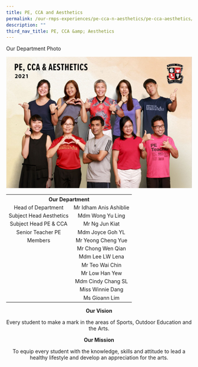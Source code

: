 ```yaml
---
title: PE, CCA and Aesthetics
permalink: /our-rmps-experiences/pe-cca-n-aesthetics/pe-cca-aesthetics/
description: ""
third_nav_title: PE, CCA &amp; Aesthetics
---
```

<p>Our Department Photo</p>
<img src="/images/pe.jpg">
<table>
<tbody>
<tr>
<th style="text-align: center;" colspan="2">Our&nbsp;Department</th>
</tr>
<tr>
<td style="text-align: center;">Head of Department</td>
<td style="text-align: center;">Mr Idham Anis Ashiblie</td>
</tr>
<tr>
<td style="text-align: center;">Subject Head Aesthetics</td>
<td style="text-align: center;">Mdm Wong Yu Ling</td>
</tr>
<tr>
<td style="text-align: center;">Subject Head PE &amp; CCA</td>
<td style="text-align: center;">Mr Ng Jun Kiat</td>
</tr>
<tr>
<td style="text-align: center;">Senior Teacher PE</td>
<td style="text-align: center;">Mdm Joyce Goh YL</td>
</tr>
<tr>
<td style="text-align: center;">Members</td>
<td style="text-align: center;">Mr Yeong Cheng Yue</td>
</tr>
<tr>
<td style="text-align: center;">&nbsp;</td>
<td style="text-align: center;">Mr Chong Wen Qian</td>
</tr>
<tr>
<td style="text-align: center;">&nbsp;</td>
<td style="text-align: center;">Mdm Lee LW Lena</td>
</tr>
<tr>
<td style="text-align: center;">&nbsp;</td>
<td style="text-align: center;">Mr Teo Wai Chin</td>
</tr>
<tr>
<td style="text-align: center;">&nbsp;</td>
<td style="text-align: center;">Mr Low Han Yew</td>
</tr>
<tr>
<td style="text-align: center;">&nbsp;</td>
<td style="text-align: center;">Mdm Cindy Chang SL</td>
</tr>
<tr>
<td style="text-align: center;">&nbsp;</td>
<td style="text-align: center;">Miss Winnie Dang</td>
</tr>
<tr>
<td style="text-align: center;">&nbsp;</td>
<td style="text-align: center;">Ms Gioann Lim</td>
</tr>
</tbody>
</table>
<p style="text-align: center;"><strong>Our Vision</strong></p>
<p style="text-align: center;">Every student to make a mark in the areas of Sports, Outdoor Education and the Arts.</p>
<p style="text-align: center;"><strong>Our Mission</strong></p>
<p style="text-align: center;">To equip every student with the knowledge, skills and attitude to lead a healthy lifestyle and develop an appreciation for the arts.</p>